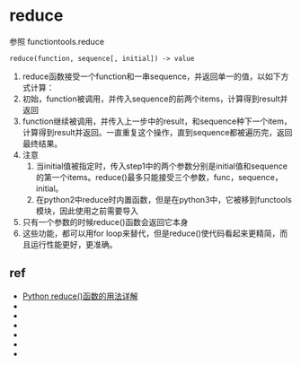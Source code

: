 # reduce

参照 functiontools.reduce

`reduce(function, sequence[, initial]) -> value`
1. reduce函数接受一个function和一串sequence，并返回单一的值，以如下方式计算：
2. 初始，function被调用，并传入sequence的前两个items，计算得到result并返回
3. function继续被调用，并传入上一步中的result，和sequence种下一个item，计算得到result并返回。一直重复这个操作，直到sequence都被遍历完，返回最终结果。
4. 注意
   1. 当initial值被指定时，传入step1中的两个参数分别是initial值和sequence的第一个items。reduce()最多只能接受三个参数，func，sequence，initial。
   2. 在python2中reduce时内置函数，但是在python3中，它被移到functools模块，因此使用之前需要导入
5. 只有一个参数的时候reduce()函数会返回它本身
6. 这些功能，都可以用for loop来替代，但是reduce()使代码看起来更精简，而且运行性能更好，更准确。





## ref
* [Python reduce()函数的用法详解](https://blog.csdn.net/qq_39751320/article/details/104353609)
* []()
* []()
* []()
* []()
* []()
* []()
